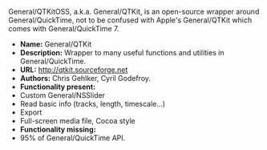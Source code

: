 

General/QTKitOSS, a.k.a. General/QTKit, is an open-source wrapper around General/QuickTime, not to be confused with Apple's General/QTKit which comes with General/QuickTime 7.


* **Name:** General/QTKit
* **Description:** Wrapper to many useful functions and utilities in General/QuickTime.
* **URL:** http://qtkit.sourceforge.net
* **Authors:** Chris Gehlker, Cyril Godefroy.
* **Functionality present:** 
* Custom General/NSSlider
* Read basic info (tracks, length, timescale...)
* Export
* Full-screen media file, Cocoa style 
* **Functionality missing:** 
* 95% of General/QuickTime API.
